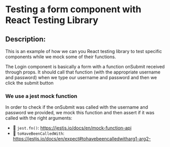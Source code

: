 # Testing a form component with React Testing Library

## Description:

This is an example of how we can you React testing library to test specific components while we mock some of their functions.

The Login component is basically a form with a function onSubmit received through props. It should call that function (with the appropriate username and password) when we type our username and password and then we click the submit button

### We use a jest mock function

In order to check if the onSubmit was called with the username and password we provided, we mock this function and then assert if it was called with the right arguments:

- 📜 `jest.fn()`: https://jestjs.io/docs/en/mock-function-api
- 📜 `toHaveBeenCalledWith`:
  https://jestjs.io/docs/en/expect#tohavebeencalledwitharg1-arg2-
